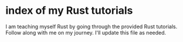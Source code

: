 # index of my Rust tutorials
I am teaching myself Rust by going through the provided Rust tutorials.  Follow along with me on my journey.  I'll update this file as needed.
